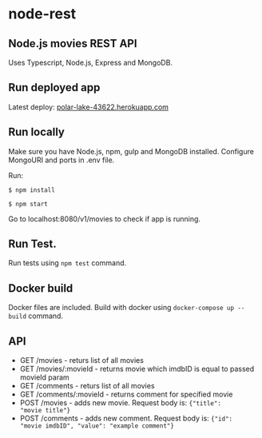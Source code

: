 # node-rest

## Node.js movies REST API 

Uses Typescript, Node.js, Express and MongoDB.

## Run deployed app
Latest deploy: [polar-lake-43622.herokuapp.com](https://polar-lake-43622.herokuapp.com)

## Run locally

Make sure you have Node.js, npm, gulp and MongoDB installed.
Configure MongoURI and ports in .env file.

Run:

<code>$ npm install</code>

<code>$ npm start</code>


Go to localhost:8080/v1/movies to check if app is running.

## Run Test.

Run tests using
<code>npm test</code> command.

## Docker build
Docker files are included. Build with docker using
<code>docker-compose up --build</code> command.

## API

* GET /movies - returs list of all movies
* GET /movies/:movieId - returns movie which imdbID is equal to passed movieId param
* GET /comments - returs list of all movies
* GET /comments/:movieId - returns comment for specified movie
* POST /movies - adds new movie. Request body is:
<code>{"title": "movie title"}</code>
* POST /comments - adds new comment. Request body is: 
<code>{"id": "movie imdbID", "value": "example comment"}</code>

